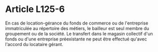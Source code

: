 # Article L125-6

En cas de location-gérance du fonds de commerce ou de l'entreprise immatriculée au répertoire des métiers, le bailleur est seul membre du groupement ou de la société.   Le transfert dans le magasin collectif d'un fonds ou d'une entreprise préexistante ne peut être effectué qu'avec l'accord du locataire gérant.